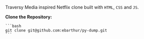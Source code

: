 Traversy Media inspired Netflix clone built with `HTML`, `CSS` and `JS`.
 
**Clone the Repository:**

    ```bash
    git clone git@github.com:ebarthur/py-dump.git
    ```